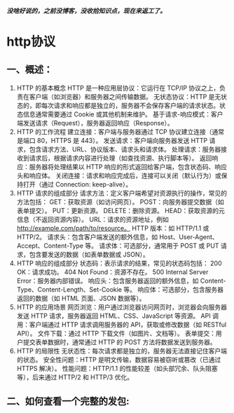 ##### 没啥好说的，之前没博客，没收拾知识点，现在来返工了。
# http协议
## 一、概述：
1. HTTP 的基本概念
HTTP 是一种应用层协议：它运行在 TCP/IP 协议之上，负责在客户端（如浏览器）和服务器之间传输数据。
无状态协议：HTTP 是无状态的，即每次请求和响应都是独立的，服务器不会保存客户端的请求状态。状态信息通常需要通过 Cookie 或其他机制来维护。
基于请求-响应模式：客户端发送请求（Request），服务器返回响应（Response）。
2. HTTP 的工作流程
建立连接：客户端与服务器通过 TCP 协议建立连接（通常是端口 80，HTTPS 是 443）。
发送请求：客户端向服务器发送 HTTP 请求，包含请求方法、URL、协议版本、请求头和请求体。
处理请求：服务器接收到请求后，根据请求内容进行处理（如查找资源、执行脚本等）。
返回响应：服务器将处理结果以 HTTP 响应的形式返回给客户端，包含状态码、响应头和响应体。
关闭连接：请求和响应完成后，连接可以关闭（默认行为）或保持打开（通过 Connection: keep-alive）。
3. HTTP 请求的组成部分
请求方法：定义客户端希望对资源执行的操作，常见的方法包括：
GET：获取资源（如访问网页）。
POST：向服务器提交数据（如表单提交）。
PUT：更新资源。
DELETE：删除资源。
HEAD：获取资源的元信息（不返回资源内容）。
URL：请求的资源地址，例如 http://example.com/path/to/resource。
HTTP 版本：如 HTTP/1.1 或 HTTP/2。
请求头：包含客户端发送的额外信息，如 Host、User-Agent、Accept、Content-Type 等。
请求体：可选部分，通常用于 POST 或 PUT 请求，包含要发送的数据（如表单数据或 JSON）。
4. HTTP 响应的组成部分
状态码：表示请求的结果，常见的状态码包括：
200 OK：请求成功。
404 Not Found：资源不存在。
500 Internal Server Error：服务器内部错误。
响应头：包含服务器返回的额外信息，如 Content-Type、Content-Length、Set-Cookie 等。
响应体：可选部分，包含服务器返回的数据（如 HTML 页面、JSON 数据等）。
5. HTTP 的应用场景
网页浏览：用户通过浏览器访问网页时，浏览器会向服务器发送 HTTP 请求，服务器返回 HTML、CSS、JavaScript 等资源。
API 调用：客户端通过 HTTP 请求调用服务器的 API，获取或修改数据（如 RESTful API）。
文件下载：通过 HTTP 下载文件（如图片、文档等）。
表单提交：用户提交表单数据时，通常通过 HTTP 的 POST 方法将数据发送到服务器。
6. HTTP 的局限性
无状态性：每次请求都是独立的，服务器无法直接记住客户端的状态。
安全性问题：HTTP 是明文传输，数据容易被窃听或篡改（已通过 HTTPS 解决）。
性能问题：HTTP/1.1 的性能较差（如头部冗余、队头阻塞等），后来通过 HTTP/2 和 HTTP/3 优化。
## 二、如何查看一个完整的发包:
